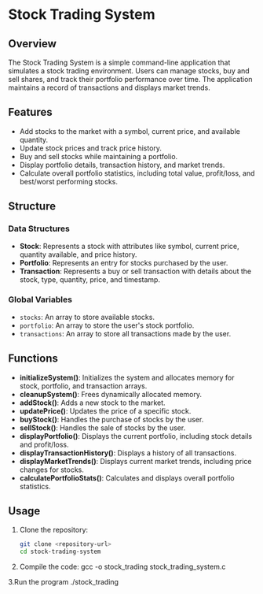 # Stock Trading System

## Overview
The Stock Trading System is a simple command-line application that simulates a stock trading environment. Users can manage stocks, buy and sell shares, and track their portfolio performance over time. The application maintains a record of transactions and displays market trends.

## Features
- Add stocks to the market with a symbol, current price, and available quantity.
- Update stock prices and track price history.
- Buy and sell stocks while maintaining a portfolio.
- Display portfolio details, transaction history, and market trends.
- Calculate overall portfolio statistics, including total value, profit/loss, and best/worst performing stocks.

## Structure

### Data Structures
- **Stock**: Represents a stock with attributes like symbol, current price, quantity available, and price history.
- **Portfolio**: Represents an entry for stocks purchased by the user.
- **Transaction**: Represents a buy or sell transaction with details about the stock, type, quantity, price, and timestamp.

### Global Variables
- `stocks`: An array to store available stocks.
- `portfolio`: An array to store the user's stock portfolio.
- `transactions`: An array to store all transactions made by the user.

## Functions
- **initializeSystem()**: Initializes the system and allocates memory for stock, portfolio, and transaction arrays.
- **cleanupSystem()**: Frees dynamically allocated memory.
- **addStock()**: Adds a new stock to the market.
- **updatePrice()**: Updates the price of a specific stock.
- **buyStock()**: Handles the purchase of stocks by the user.
- **sellStock()**: Handles the sale of stocks by the user.
- **displayPortfolio()**: Displays the current portfolio, including stock details and profit/loss.
- **displayTransactionHistory()**: Displays a history of all transactions.
- **displayMarketTrends()**: Displays current market trends, including price changes for stocks.
- **calculatePortfolioStats()**: Calculates and displays overall portfolio statistics.

## Usage
1. Clone the repository:
   ```bash
   git clone <repository-url>
   cd stock-trading-system

2. Compile the code:
gcc -o stock_trading stock_trading_system.c

3.Run the program
./stock_trading

